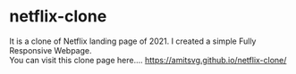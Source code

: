 # netflix-clone
It is a clone of Netflix landing page of 2021.
I created a simple Fully Responsive Webpage.
<br/>
You can visit this clone page here....     https://amitsvg.github.io/netflix-clone/
